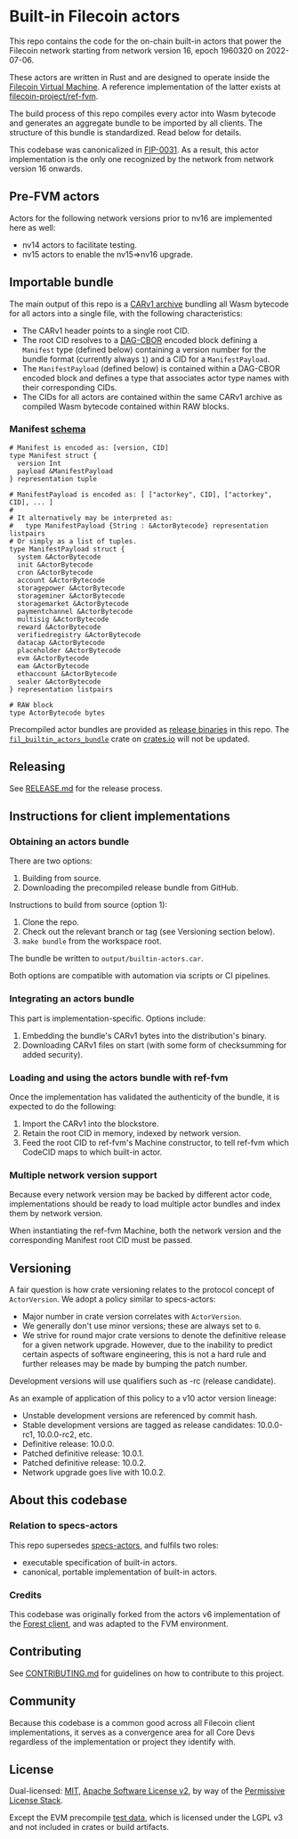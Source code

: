 # Built-in Filecoin actors

This repo contains the code for the on-chain built-in actors that power the
Filecoin network starting from network version 16, epoch 1960320 on 2022-07-06.

These actors are written in Rust and are designed to operate inside the
[Filecoin Virtual Machine](https://github.com/filecoin-project/FIPs/blob/master/FIPS/fip-0030.md).
A reference implementation of the latter exists at
[filecoin-project/ref-fvm](https://github.com/filecoin-project/ref-fvm).

The build process of this repo compiles every actor into Wasm bytecode and
generates an aggregate bundle to be imported by all clients. The structure of
this bundle is standardized. Read below for details.

This codebase was canonicalized in [FIP-0031](https://github.com/filecoin-project/FIPs/blob/master/FIPS/fip-0031.md).
As a result, this actor implementation is the only one recognized by the network
from network version 16 onwards.

## Pre-FVM actors

Actors for the following network versions prior to nv16 are implemented here as
well:

- nv14 actors to facilitate testing.
- nv15 actors to enable the nv15=>nv16 upgrade.

## Importable bundle

The main output of this repo is a [CARv1 archive](https://ipld.io/specs/transport/car/carv1/)
bundling all Wasm bytecode for all actors into a single file, with the following
characteristics:

- The CARv1 header points to a single root CID.
- The root CID resolves to a [DAG-CBOR](https://ipld.io/specs/codecs/dag-cbor/spec/)
  encoded block defining a `Manifest` type (defined below) containing a version
  number for the bundle format (currently always `1`) and a CID for a
  `ManifestPayload`.
- The `ManifestPayload` (defined below) is contained within a DAG-CBOR encoded
  block and defines a type that associates actor type names with their
  corresponding CIDs.
- The CIDs for all actors are contained within the same CARv1 archive as
  compiled Wasm bytecode contained within RAW blocks.

### Manifest [schema](https://ipld.io/docs/schemas/)

```ipldsch
# Manifest is encoded as: [version, CID]
type Manifest struct {
  version Int
  payload &ManifestPayload
} representation tuple

# ManifestPayload is encoded as: [ ["actorkey", CID], ["actorkey", CID], ... ]
#
# It alternatively may be interpreted as:
#   type ManifestPayload {String : &ActorBytecode} representation listpairs
# Or simply as a list of tuples.
type ManifestPayload struct {
  system &ActorBytecode
  init &ActorBytecode
  cron &ActorBytecode
  account &ActorBytecode
  storagepower &ActorBytecode
  storageminer &ActorBytecode
  storagemarket &ActorBytecode
  paymentchannel &ActorBytecode
  multisig &ActorBytecode
  reward &ActorBytecode
  verifiedregistry &ActorBytecode
  datacap &ActorBytecode
  placeholder &ActorBytecode
  evm &ActorBytecode
  eam &ActorBytecode
  ethaccount &ActorBytecode
  sealer &ActorBytecode
} representation listpairs

# RAW block
type ActorBytecode bytes
```

Precompiled actor bundles are provided as [release binaries][releases] in this repo. The
[`fil_builtin_actors_bundle`](https://crates.io/crates/fil_builtin_actors_bundle) crate on
[crates.io](https://crates.io) will not be updated.

## Releasing

See [RELEASE.md](RELEASE.md) for the release process.

## Instructions for client implementations

### Obtaining an actors bundle

There are two options:

1. Building from source.
2. Downloading the precompiled release bundle from GitHub.

Instructions to build from source (option 1):

1. Clone the repo.
2. Check out the relevant branch or tag (see Versioning section below).
3. `make bundle` from the workspace root.

The bundle be written to `output/builtin-actors.car`.

Both options are compatible with automation via scripts or CI pipelines.

### Integrating an actors bundle

This part is implementation-specific. Options include:

1. Embedding the bundle's CARv1 bytes into the distribution's binary.
2. Downloading CARv1 files on start (with some form of checksumming for added security).

### Loading and using the actors bundle with ref-fvm

Once the implementation has validated the authenticity of the bundle, it is
expected to do the following:

1. Import the CARv1 into the blockstore.
2. Retain the root CID in memory, indexed by network version.
3. Feed the root CID to ref-fvm's Machine constructor, to tell ref-fvm which
   CodeCID maps to which built-in actor.

### Multiple network version support

Because every network version may be backed by different actor code,
implementations should be ready to load multiple actor bundles and index them
by network version.

When instantiating the ref-fvm Machine, both the network version and the
corresponding Manifest root CID must be passed.

## Versioning

A fair question is how crate versioning relates to the protocol concept of
`ActorVersion`. We adopt a policy similar to specs-actors:

- Major number in crate version correlates with `ActorVersion`.
- We generally don't use minor versions; these are always set to `0`.
- We strive for round major crate versions to denote the definitive release for
  a given network upgrade. However, due to the inability to predict certain
  aspects of software engineering, this is not a hard rule and further releases
  may be made by bumping the patch number.

Development versions will use qualifiers such as -rc (release candidate).

As an example of application of this policy to a v10 actor version lineage:

- Unstable development versions are referenced by commit hash.
- Stable development versions are tagged as release candidates: 10.0.0-rc1, 10.0.0-rc2, etc.
- Definitive release: 10.0.0.
- Patched definitive release: 10.0.1.
- Patched definitive release: 10.0.2.
- Network upgrade goes live with 10.0.2.

## About this codebase

### Relation to specs-actors

This repo supersedes [specs-actors](https://github.com/filecoin-project/specs-actors),
and fulfils two roles:
- executable specification of built-in actors.
- canonical, portable implementation of built-in actors.

### Credits

This codebase was originally forked from the actors v6 implementation of the
[Forest client](https://github.com/ChainSafe/forest/), and was adapted to the
FVM environment.

## Contributing

See [CONTRIBUTING.md](CONTRIBUTING.md) for guidelines on how to contribute to this project.

## Community

Because this codebase is a common good across all Filecoin client
implementations, it serves as a convergence area for all Core Devs regardless
of the implementation or project they identify with.

## License

Dual-licensed: [MIT](./LICENSE-MIT), [Apache Software License v2](./LICENSE-APACHE), by way of the
[Permissive License Stack](https://protocol.ai/blog/announcing-the-permissive-license-stack/).

Except the EVM precompile [test data](actors/evm/precompile-testdata), which is licensed under the
LGPL v3 and not included in crates or build artifacts.

[releases]: https://github.com/filecoin-project/builtin-actors/releases
